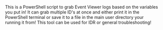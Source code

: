 This is a PowerShell script to grab Event Viewer logs based on the variables you put in! It can grab multiple ID's at once and either print
it in the PowerShell terminal or save it to a file in the main user directory your running it from! This tool can be used for IDR or
general troubleshooting!